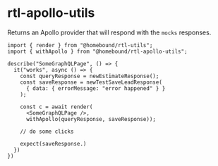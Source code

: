 # rtl-apollo-utils

Returns an Apollo provider that will respond with the `mocks` responses.

```tsx
import { render } from "@homebound/rtl-utils";
import { withApollo } from "@homebound/rtl-apollo-utils";

describe("SomeGraphQLPage", () => {
  it("works", async () => {
    const queryResponse = newEstimateResponse();
    const saveResponse = newTestSaveLeadResponse(
      { data: { errorMessage: "error happened" } }
    );
    
    const c = await render(
      <SomeGraphQLPage />,
      withApollo(queryResponse, saveResponse));
    
    // do some clicks
    
    expect(saveResponse.)
  })
})
```



